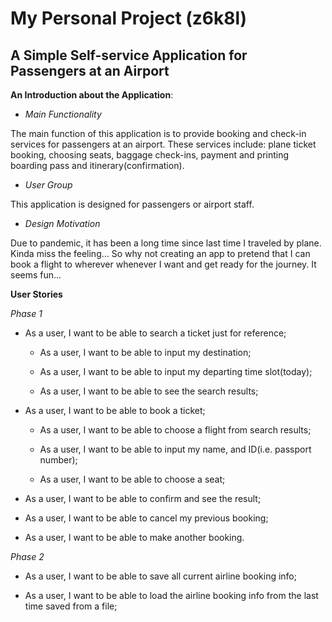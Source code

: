 # My Personal Project (z6k8l)

## A Simple Self-service Application for Passengers at an Airport 

**An Introduction about the Application**:

- *Main Functionality*

The main function of this application is to provide booking and check-in services for passengers at an airport.
These services include: plane ticket booking, choosing seats, baggage check-ins, payment and printing 
boarding pass and itinerary(confirmation).
 

- *User Group*

This application is designed for passengers or airport staff.


- *Design Motivation*

Due to pandemic, it has been a long time since last time I traveled by plane. Kinda miss the feeling...
So why not creating an app to pretend that I can book a flight to wherever whenever I want and get ready 
for the journey. It seems fun...


**User Stories**

*Phase 1*

- As a user, I want to be able to search a ticket just for reference;

  - As a user, I want to be able to input my destination;

  - As a user, I want to be able to input my departing time slot(today);
  
  - As a user, I want to be able to see the search results;
  
- As a user, I want to be able to book a ticket;

  - As a user, I want to be able to choose a flight from search results;

  - As a user, I want to be able to input my name, and ID(i.e. passport number);
  
  - As a user, I want to be able to choose a seat;
  
- As a user, I want to be able to confirm and see the result;

- As a user, I want to be able to cancel my previous booking;

- As a user, I want to be able to make another booking.


*Phase 2*

- As a user, I want to be able to save all current airline booking info;

- As a user, I want to be able to load the airline booking info from the last time saved from a file;





 
